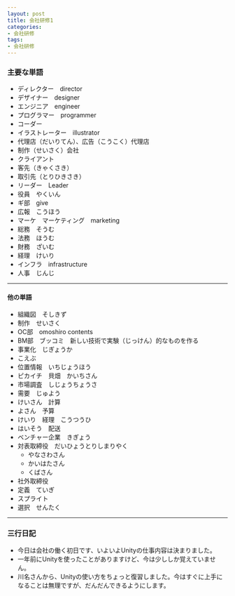```yaml
---
layout: post
title: 会社研修1
categories:
- 会社研修
tags:
- 会社研修
---
```


### 主要な単語
* ディレクター　director
* デザイナー　designer
* エンジニア　engineer
* プログラマー　programmer
* コーダー　
* イラストレーター　illustrator
* 代理店（だいりてん）、広告（こうこく）代理店
* 制作（せいさく）会社
* クライアント
* 客先（きゃくさき）
* 取引先（とりひきさき）
* リーダー　Leader
* 役員　やくいん
* ギ部　give
* 広報　こうほう
* マーケ　マーケティング　marketing
* 総務　そうむ
* 法務　ほうむ
* 財務　ざいむ
* 経理　けいり
* インフラ　infrastructure
* 人事　じんじ
---

#### 他の単語
* 組織図　そしきず
* 制作　せいさく
* OC部　omoshiro contents
* BM部　ブッコミ　新しい技術で実験（じっけん）的なものを作る　
* 事業化　じぎょうか
* こえぶ　
* 位置情報　いちじょうほう
* ピカイチ　貝畑　かいちさん
* 市場調査　しじょうちょうさ
* 需要　じゅよう
* けいさん　計算
* よさん　予算
* けいり　経理　こうつうひ　
* はいそう　配送
* ベンチャー企業　きぎょう
* 対表取締役　だいひょうとりしまりやく　
	* やなさわさん
	* かいはたさん
	* くばさん
* 社外取締役
* 定義　ていぎ
* スプライト
* 選択　せんたく
---

### 三行日記
* 今日は会社の働く初日です、いよいよUnityの仕事内容は決まりました。
* 一年前にUnityを使ったことがありますけど、今は少ししか覚えていません。
* 川名さんから、Unityの使い方をちょっと復習しました。今はすぐに上手になることは無理ですが、だんだんできるようにします。



